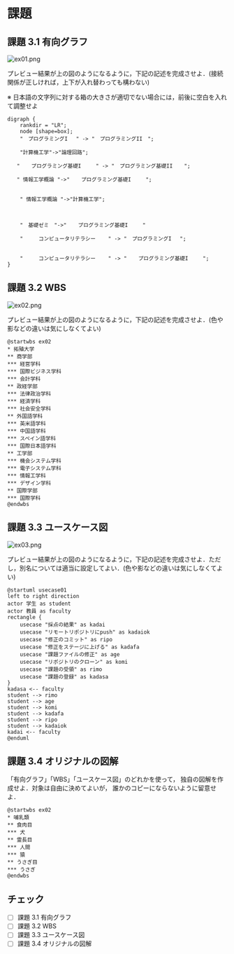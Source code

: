 # 課題

## 課題 3.1 有向グラフ

![ex01.png](ex01.png)

プレビュー結果が上の図のようになるように，下記の記述を完成させよ．(接続関係が正しければ，上下が入れ替わっても構わない)

※ 日本語の文字列に対する箱の大きさが適切でない場合には，前後に空白を入れて調整せよ

```graphviz
digraph {
    rankdir = "LR";
    node [shape=box];
    "　プログラミングI 　" -> "　プログラミングII　";

    "計算機工学"->"論理回路";

   "  　プログラミング基礎I 　  " -> "　プログラミング基礎II  　";

   " 情報工学概論 "->"  　プログラミング基礎I 　  ";


    " 情報工学概論 "->"計算機工学";
    


    "　基礎ゼミ　"->"  　プログラミング基礎I 　  "

    "     コンピュータリテラシー    " -> "　プログラミングI 　";


    "     コンピュータリテラシー    " -> "  　プログラミング基礎I 　  ";
}
```

## 課題 3.2 WBS

![ex02.png](ex02.png)

プレビュー結果が上の図のようになるように，下記の記述を完成させよ．(色や影などの違いは気にしなくてよい)

```plantUML
@startwbs ex02
* 拓殖大学
** 商学部
*** 経営学科
*** 国際ビジネス学科
*** 会計学科
** 政経学部
*** 法律政治学科
*** 経済学科
*** 社会安全学科
** 外国語学科
*** 英米語学科
*** 中国語学科
*** スペイン語学科
*** 国際日本語学科
** 工学部
*** 機会システム学科
*** 電子システム学科
*** 情報工学科
*** デザイン学科
** 国際学部
*** 国際学科
@endwbs
```

## 課題 3.3 ユースケース図

![ex03.png](ex03.png)

プレビュー結果が上の図のようになるように，下記の記述を完成させよ．ただし，別名については適当に設定してよい．(色や影などの違いは気にしなくてよい)

```plantUML
@startuml usecase01
left to right direction
actor 学生 as student
actor 教員 as faculty
rectangle {
    usecase "採点の結果" as kadai
    usecase "リモートリポジトリにpush" as kadaiok
    usecase "修正のコミット" as ripo
    usecase "修正をステージに上げる" as kadafa
    usecase "課題ファイルの修正" as age
    usecase "リポジトリのクローン" as komi
    usecase "課題の受領" as rimo
    usecase "課題の登録" as kadasa
}
kadasa <-- faculty
student --> rimo
student --> age
student --> komi
student --> kadafa
student --> ripo
student --> kadaiok
kadai <-- faculty
@enduml
```

## 課題 3.4 オリジナルの図解

「有向グラフ」「WBS」「ユースケース図」のどれかを使って，
独自の図解を作成せよ．対象は自由に決めてよいが，
誰かのコピーにならないように留意せよ．

```plantUML
@startwbs ex02
* 哺乳類
** 食肉目
*** 犬
** 霊長目
*** 人間
*** 猿
** うさぎ目
*** うさぎ
@endwbs
```


## チェック
- [ ] 課題 3.1 有向グラフ
- [ ] 課題 3.2 WBS
- [ ] 課題 3.3 ユースケース図
- [ ] 課題 3.4 オリジナルの図解
